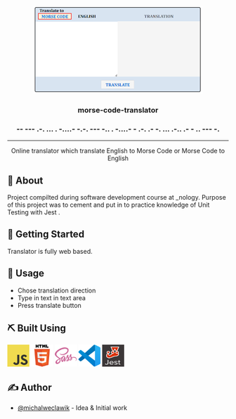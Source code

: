 <p align="center">
  <a href="" rel="noopener">
 <img  height=200px src="images\morsecodetranslator.PNG" alt="Project logo"></a>
</p>

<h3 align="center">morse-code-translator</h3>
<h3 align="center">-- --- .-. ... . -....- -.-. --- -.. . -....- - .-. .- -. ... .-.. .- - .. --- -.</h3>

<div align="center">

</div>

---

<p align="center"> Online translator which  translate English to Morse Code or Morse Code to English
    <br> 
</p>

## 🧐 About <a name = "about"></a>

Project compilted during software development course at \_nology. Purpose of this project was to cement and put in to practice knowledge of Unit Testing with Jest .

## 🏁 Getting Started <a name = "getting_started"></a>

Translator is fully web based.

## 🎈 Usage <a name="usage"></a>

- Chose translation direction
- Type in text in text area
- Press translate button

## ⛏️ Built Using <a name = "built_using"></a>

<div>

<img width=50px height=50px src="https://raw.githubusercontent.com/github/explore/80688e429a7d4ef2fca1e82350fe8e3517d3494d/topics/javascript/javascript.png" alt="JS">
<img width=50px height=50px src="https://raw.githubusercontent.com/github/explore/80688e429a7d4ef2fca1e82350fe8e3517d3494d/topics/html/html.png" alt="HTML">
<img width=50px height=50px src="https://raw.githubusercontent.com/github/explore/80688e429a7d4ef2fca1e82350fe8e3517d3494d/topics/sass/sass.png" alt="SASS">
<img width=50px height=50px src="https://raw.githubusercontent.com/github/explore/80688e429a7d4ef2fca1e82350fe8e3517d3494d/topics/visual-studio-code/visual-studio-code.png" alt="VS">
<img width=50px height=50px src="images\jest.png" alt="JEST">
</div>

## ✍️ Author <a name = "authors"></a>

- [@michalweclawik](https://github.com/michalweclawik) - Idea & Initial work
